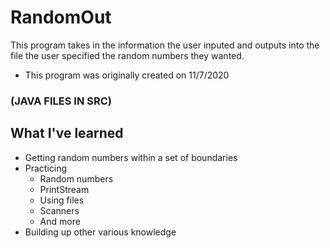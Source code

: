 # RandomOut

This program takes in the information the user inputed and outputs into the file the user specified the random numbers they wanted.
* This program was originally created on 11/7/2020

### (JAVA FILES IN SRC)

## What I've learned
* Getting random numbers within a set of boundaries
* Practicing
  * Random numbers
  * PrintStream
  * Using files
  * Scanners
  * And more
* Building up other various knowledge
